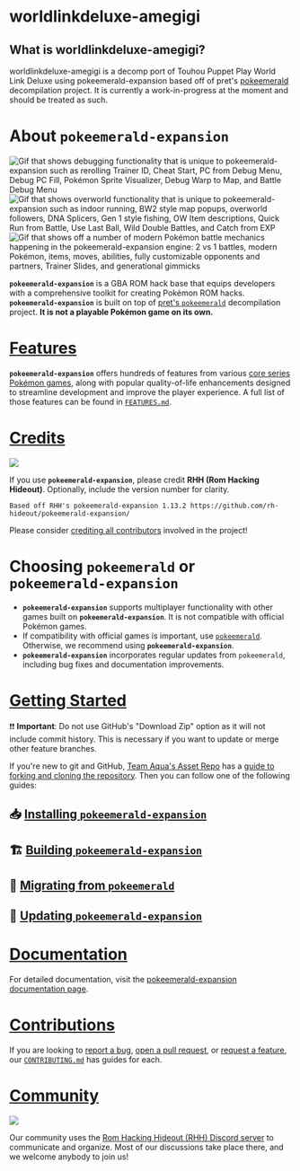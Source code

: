 # worldlinkdeluxe-amegigi

## What is worldlinkdeluxe-amegigi?

worldlinkdeluxe-amegigi is a decomp port of Touhou Puppet Play World Link Deluxe using pokeemerald-expansion based off of pret's [pokeemerald](https://github.com/pret/pokeemerald) decompilation project. It is currently a work-in-progress at the moment and should be treated as such.

# About `pokeemerald-expansion`

![Gif that shows debugging functionality that is unique to pokeemerald-expansion such as rerolling Trainer ID, Cheat Start, PC from Debug Menu, Debug PC Fill, Pokémon Sprite Visualizer, Debug Warp to Map, and Battle Debug Menu](https://github.com/user-attachments/assets/cf9dfbee-4c6b-4bca-8e0a-07f116ef891c) ![Gif that shows overworld functionality that is unique to pokeemerald-expansion such as indoor running, BW2 style map popups, overworld followers, DNA Splicers, Gen 1 style fishing, OW Item descriptions, Quick Run from Battle, Use Last Ball, Wild Double Battles, and Catch from EXP](https://github.com/user-attachments/assets/383af243-0904-4d41-bced-721492fbc48e) ![Gif that shows off a number of modern Pokémon battle mechanics happening in the pokeemerald-expansion engine: 2 vs 1 battles, modern Pokémon, items, moves, abilities, fully customizable opponents and partners, Trainer Slides, and generational gimmicks](https://github.com/user-attachments/assets/50c576bc-415e-4d66-a38f-ad712f3316be)

<!-- If you want to re-record or change these gifs, here are some notes that I used: https://files.catbox.moe/05001g.md -->

**`pokeemerald-expansion`** is a GBA ROM hack base that equips developers with a comprehensive toolkit for creating Pokémon ROM hacks. **`pokeemerald-expansion`** is built on top of [pret's `pokeemerald`](https://github.com/pret/pokeemerald) decompilation project. **It is not a playable Pokémon game on its own.** 

# [Features](FEATURES.md)

**`pokeemerald-expansion`** offers hundreds of features from various [core series Pokémon games](https://bulbapedia.bulbagarden.net/wiki/Core_series), along with popular quality-of-life enhancements designed to streamline development and improve the player experience. A full list of those features can be found in [`FEATURES.md`](FEATURES.md).

# [Credits](CREDITS.md)

 [![](https://img.shields.io/github/all-contributors/rh-hideout/pokeemerald-expansion/upcoming)](CREDITS.md)

If you use **`pokeemerald-expansion`**, please credit **RHH (Rom Hacking Hideout)**. Optionally, include the version number for clarity.

```
Based off RHH's pokeemerald-expansion 1.13.2 https://github.com/rh-hideout/pokeemerald-expansion/
```

Please consider [crediting all contributors](CREDITS.md) involved in the project!

# Choosing `pokeemerald` or **`pokeemerald-expansion`**

- **`pokeemerald-expansion`** supports multiplayer functionality with other games built on **`pokeemerald-expansion`**. It is not compatible with official Pokémon games.
- If compatibility with official games is important, use [`pokeemerald`](https://github.com/pret/pokeemerald). Otherwise, we recommend using **`pokeemerald-expansion`**.
- **`pokeemerald-expansion`** incorporates regular updates from `pokeemerald`, including bug fixes and documentation improvements.

# [Getting Started](INSTALL.md)

❗❗ **Important**: Do not use GitHub's "Download Zip" option as it will not include commit history. This is necessary if you want to update or merge other feature branches. 

If you're new to git and GitHub, [Team Aqua's Asset Repo](https://github.com/Pawkkie/Team-Aquas-Asset-Repo/) has a [guide to forking and cloning the repository](https://github.com/Pawkkie/Team-Aquas-Asset-Repo/wiki/The-Basics-of-GitHub). Then you can follow one of the following guides:

## 📥 [Installing **`pokeemerald-expansion`**](INSTALL.md)
## 🏗️ [Building **`pokeemerald-expansion`**](INSTALL.md#Building-pokeemerald-expansion)
## 🚚 [Migrating from **`pokeemerald`**](INSTALL.md#Migrating-from-pokeemerald)
## 🚀 [Updating **`pokeemerald-expansion`**](INSTALL.md#Updating-pokeemerald-expansion)

# [Documentation](https://rh-hideout.github.io/pokeemerald-expansion/)

For detailed documentation, visit the [pokeemerald-expansion documentation page](https://rh-hideout.github.io/pokeemerald-expansion/).

# [Contributions](CONTRIBUTING.md)
If you are looking to [report a bug](CONTRIBUTING.md#Bug-Report), [open a pull request](CONTRIBUTING.md#Pull-Requests), or [request a feature](CONTRIBUTING.md#Feature-Request), our [`CONTRIBUTING.md`](CONTRIBUTING.md) has guides for each.

# [Community](https://discord.gg/6CzjAG6GZk)

[![](https://dcbadge.limes.pink/api/server/6CzjAG6GZk)](https://discord.gg/6CzjAG6GZk)

Our community uses the [Rom Hacking Hideout (RHH) Discord server](https://discord.gg/6CzjAG6GZk) to communicate and organize. Most of our discussions take place there, and we welcome anybody to join us!
